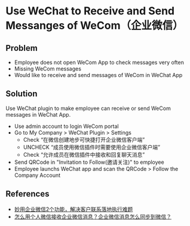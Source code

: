 # Use WeChat to Receive and Send Messanges of WeCom（企业微信）

## Problem
* Employee does not open WeCom App to check messages very often
* Missing WeCom messages
* Would like to receive and send messages of WeCom in WeChat App

## Solution
Use WeChat plugin to make employee can receive or send WeCom messages in WeChat App.

* Use admin account to login WeCom portal
* Go to My Company > WeChat Plugin > Settings
  * Check “在微信创建地步可快捷打开企业微信客户端”
  * UNCHECK “成员使用微信插件时需要使用企业微信客户端”
  * Check “允许成员在微信插件中接收和回复聊天消息”  
* Send QRCode in "Invitation to Follow(邀请关注)" to employee
* Employee launchs WeChat app and scan the QRCode > Follow the Company Account

## References
* [妙用企业微信2个功能，解决客户联系落地执行难题](https://zhuanlan.zhihu.com/p/695403411)
* [怎么用个人微信接收企业微信消息？企业微信消息怎么同步到微信？](https://zhuanlan.zhihu.com/p/322421403)
